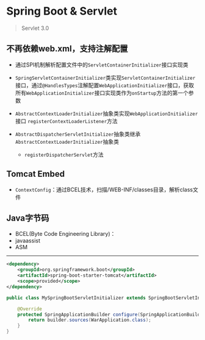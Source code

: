 # Spring Boot & Servlet
> Servlet 3.0

## 不再依赖web.xml，支持注解配置

- 通过SPI机制解析配置文件中的`ServletContainerInitializer`接口实现类
- `SpringServletContainerInitializer`类实现`ServletContainerInitializer`接口，通过`@HandlesTypes`注解配置`WebApplicationInitializer`接口，获取所有`WebApplicationInitializer`接口实现类作为`onStartup`方法的第一个参数

- `AbstractContextLoaderInitializer`抽象类实现`WebApplicationInitializer`接口
    `registerContextLoaderListener`方法
- `AbstractDispatcherServletInitializer`抽象类继承`AbstractContextLoaderInitializer`抽象类
    - `registerDispatcherServlet`方法

## Tomcat Embed
- `ContextConfig`：通过BCEL技术，扫描/WEB-INF/classes目录，解析class文件


## Java字节码
- BCEL(Byte Code Engineering Library)：
- javaassist
- ASM

---
```xml
<dependency>
    <groupId>org.springframework.boot</groupId>
    <artifactId>spring-boot-starter-tomcat</artifactId>
    <scope>provided</scope>
</dependency>
```

```java
public class MySpringBootServletInitializer extends SpringBootServletInitializer {

    @Override
    protected SpringApplicationBuilder configure(SpringApplicationBuilder builder) {
        return builder.sources(WarApplication.class);
    }
}
```


